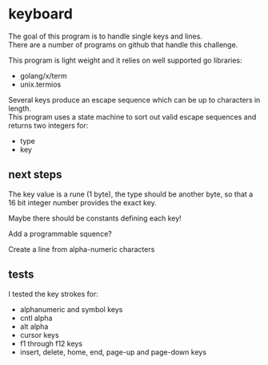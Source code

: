 # keyboard

The goal of this program is to handle single keys and lines.  
There are a number of programs on github that handle this challenge.  

This program is light weight and it relies on well supported go libraries:  
 - golang/x/term
 - unix.termios

Several keys produce an escape sequence which can be up to characters in length.  
This program uses a state machine to sort out valid escape sequences and returns two integers for:  
 - type
 - key


## next steps

The key value is a rune (1 byte), the type should be another byte, so that a 16 bit integer number provides the exact key.  

Maybe there should be constants defining each key!  

Add a programmable squence?  

Create a line from alpha-numeric characters  

## tests

I tested the key strokes for:  
 - alphanumeric and symbol keys
 - cntl alpha
 - alt alpha
 - cursor keys
 - f1 through f12 keys
 - insert, delete, home, end, page-up and page-down keys
